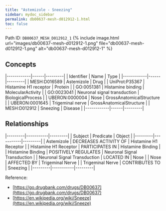 ```yaml
---
title: "Astemizole - Sneezing"
sidebar: mydoc_sidebar
permalink: db00637-mesh-d012912-1.html
toc: false 
---
```



Path ID: `DB00637_MESH_D012912_1`
{% include image.html url="images/db00637-mesh-d012912-1.png" file="db00637-mesh-d012912-1.png" alt="db00637-mesh-d012912-1" %}

## Concepts

|------------|------|---------|
| Identifier | Name | Type    |
|------------|------|---------|
| MESH:D016589 | Astemizole | Drug |
| UniProt:P35367 | Histamine H1 receptor | Protein |
| GO:0051381 | Histamine binding | MolecularActivity |
| GO:0023041 | Neuronal signal transduction | BiologicalProcess |
| UBERON:0000004 | Nose | GrossAnatomicalStructure |
| UBERON:0001645 | Trigeminal nerve | GrossAnatomicalStructure |
| MESH:D012912 | Sneezing | Disease |
|------------|------|---------|

## Relationships

|---------|-----------|---------|
| Subject | Predicate | Object  |
|---------|-----------|---------|
| Astemizole | DECREASES ACTIVITY OF | Histamine H1 Receptor |
| Histamine H1 Receptor | PARTICIPATES IN | Histamine Binding |
| Histamine Binding | POSITIVELY REGULATES | Neuronal Signal Transduction |
| Neuronal Signal Transduction | LOCATED IN | Nose |
| Nose | AFFECTED BY | Trigeminal Nerve |
| Trigeminal Nerve | CONTRIBUTES TO | Sneezing |
|---------|-----------|---------|

Reference: 
  - [https://go.drugbank.com/drugs/DB00637](https://go.drugbank.com/drugs/DB00637)
  - [https://en.wikipedia.org/wiki/Sneeze](https://en.wikipedia.org/wiki/Sneeze)
